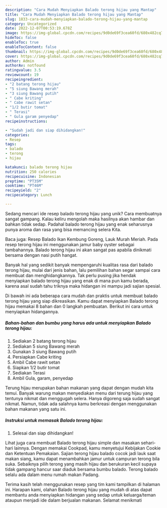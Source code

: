 ```yaml
---
description: "Cara Mudah Menyiapkan Balado terong hijau yang Mantap"
title: "Cara Mudah Menyiapkan Balado terong hijau yang Mantap"
slug: 1833-cara-mudah-menyiapkan-balado-terong-hijau-yang-mantap
category: Uncategorized
date: 2022-12-07T00:53:19.678Z
image: https://img-global.cpcdn.com/recipes/9d0de69f3cea60fd/680x482cq70/balado-terong-hijau-foto-resep-utama.jpg
hideToc: false
enableToc: true
enableTocContent: false
thumbnail: https://img-global.cpcdn.com/recipes/9d0de69f3cea60fd/680x482cq70/balado-terong-hijau-foto-resep-utama.jpg
cover: https://img-global.cpcdn.com/recipes/9d0de69f3cea60fd/680x482cq70/balado-terong-hijau-foto-resep-utama.jpg
author: Admin
authorAv: notfound
ratingvalue: 3.5
reviewcount: 19
recipeingredient:
- "2 batang terong hijau"
- "5 siung Bawang merah"
- "3 siung Bawang putih"
- " Cabe kriting"
- " Cabe rawit setan"
- "1/2 butir tomat"
- " Terasi"
- " Gula garam penyedap"
recipeinstructions:

- "Sudah jadi dan siap dihidangkan!"
categories:
- Resep
tags:
- balado
- terong
- hijau

katakunci: balado terong hijau 
nutrition: 250 calories
recipecuisine: Indonesian
preptime: "PT35M"
cooktime: "PT46M"
recipeyield: "2"
recipecategory: Lunch

---
```





Sedang mencari ide resep balado terong hijau yang unik? Cara membuatnya sangat gampang. Kalau keliru mengolah maka hasilnya akan hambar dan bahkan tidak sedap. Padahal balado terong hijau yang enak seharusnya punya aroma dan rasa yang bisa memancing selera Kita.





Baca juga: Resep Balado Ikan Kembung Goreng, Lauk Murah Meriah. Pada resep terong hijau ini menggunakan jamur baby oyster sebagai tambahannya. Balado terong hijau ini akan sangat pas apabila dinikmati bersama dengan nasi putih hangat.

Banyak hal yang sedikit banyak mempengaruhi kualitas rasa dari balado terong hijau, mulai dari jenis bahan, lalu pemilihan bahan segar sampai cara membuat dan menghidangkannya. Tak perlu pusing jika hendak menyiapkan balado terong hijau yang enak di mana pun kamu berada, karena asal sudah tahu triknya maka hidangan ini mampu jadi sajian spesial.






Di bawah ini ada beberapa cara mudah dan praktis untuk membuat balado terong hijau yang siap dikreasikan. Kamu dapat menyiapkan Balado terong hijau memakai 8 bahan dan 0 langkah pembuatan. Berikut ini cara untuk menyiapkan hidangannya.

<!--inarticleads1-->

##### Bahan-bahan dan bumbu yang harus ada untuk menyiapkan Balado terong hijau:

1. Sediakan 2 batang terong hijau
1. Sediakan 5 siung Bawang merah
1. Gunakan 3 siung Bawang putih
1. Persiapkan  Cabe kriting
1. Ambil  Cabe rawit setan
1. Siapkan 1/2 butir tomat
1. Sediakan  Terasi
1. Ambil  Gula, garam, penyedap


Terung hijau merupakan bahan makanan yang dapat dengan mudah kita temui. Banyak warung makan menyediakan menu dari terung hijau yang tentunya nikmat dan menggugah selera. Hanya digoreng saja sudah sangat nikmat. Namun, tidak ada salahnya kamu berkreasi dengan menggunakan bahan makanan yang satu ini. 

<!--inarticleads2-->

##### Instruksi untuk memasak Balado terong hijau:


1. Selesai dan siap dihidangkan!

Lihat juga cara membuat Balado terong hijau simple dan masakan sehari-hari lainnya. Dengan memakai Cookpad, kamu menyetujui Kebijakan Cookie dan Ketentuan Pemakaian. Sajian terong hijau balado cocok jadi lauk saat makan siang, kamu dapat menambahkan jamur untuk campuran terong bila suka. Sebaiknya pilih terong yang masih hijau dan berukuran kecil supaya tidak gampang hancur saar diaduk bersama bumbu balado. Terong balado selalu ada dalam menu rumah makan Padang. 

Terima kasih telah menggunakan resep yang tim kami tampilkan di halaman ini. Harapan kami, olahan Balado terong hijau yang mudah di atas dapat membantu anda menyiapkan hidangan yang sedap untuk keluarga/teman ataupun menjadi ide dalam berjualan makanan. Selamat menikmati

